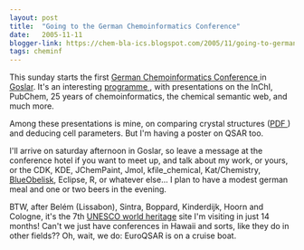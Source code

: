 ```yaml
---
layout: post
title:  "Going to the German Chemoinformatics Conference"
date:   2005-11-11
blogger-link: https://chem-bla-ics.blogspot.com/2005/11/going-to-german-chemoinformatics.html
tags: cheminf
---
```


This sunday starts the first [German Chemoinformatics Conference <i class="fa-solid fa-box-archive fa-xs"></i>](https://web.archive.org/web/20051215010113/https://www.cic-workshop.de/) in
[Goslar](http://www.goslar.de/). It's an interesting [programme <i class="fa-solid fa-box-archive fa-xs"></i>](https://web.archive.org/web/20060206222231/http://scholle.oc.uni-kiel.de/users/cic/tagungen/workshop05/programm.html), with
presentations on the InChI, PubChem, 25 years of chemoinformatics, the chemical semantic web, and much more.

Among these presentations is mine, on comparing crystal structures
([PDF <i class="fa-solid fa-box-archive fa-xs"></i>](https://web.archive.org/web/20050410111504/http://www.cac.science.ru.nl/research/publications/PDFs/willighagen2005.pdf))
and deducing cell parameters. But I'm having a poster on QSAR too.

I'll arrive on saturday afternoon in Goslar, so leave a message at the conference hotel if you want to meet up, and talk about my work, or yours, or
the CDK, KDE, JChemPaint, Jmol, kfile_chemical, Kat/Chemistry, [BlueObelisk](http://www.blueobelisk.org/), Eclipse, R, or whatever else...
I plan to have a modest german meal and one or two beers in the evening.

BTW, after Belém (Lissabon), Sintra, Boppard, Kinderdijk, Hoorn and Cologne, it's the 7th
[UNESCO world heritage](http://whc.unesco.org/) site I'm visiting in just 14 months! Can't we just have conferences in Hawaii and sorts, like
they do in other fields?? Oh, wait, we do: EuroQSAR is on a cruise boat.

